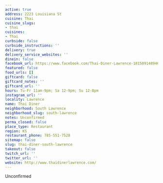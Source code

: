 ```yaml
---
active: true
address: 2223 Louisiana St
cuisine: Thai
cuisine_slugs:
- thai
cuisines:
- Thai
curbside: false
curbside_instructions: ''
delivery: true
delivery_service_websites: ''
dinein: false
facebook_url: https://www.facebook.com/Thai-Diner-Lawrence-181509148946240/
featured: false
food_urls: []
giftcard: false
giftcard_notes: ''
giftcard_url: ''
hours: Tu-Fr 11am-9pm; Sa 12-9pm; Su 12-8pm
instagram_url: ''
locality: Lawrence
name: Thai Diner
neighborhood: South Lawrence
neighborhood_slug: south-lawrence
notes: Unconfirmed
perma_closed: false
place_type: Restaurant
region: KS
restaurant_phone: 785-551-7528
sitemap: false
slug: thai-diner-south-lawrence
takeout: false
twitch_url: ''
twitter_url: ''
website: http://www.thaidinerlawrence.com/
---
```


Unconfirmed